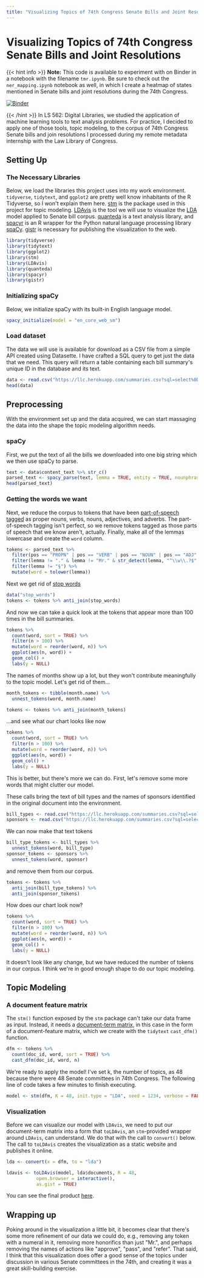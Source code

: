 ```yaml
---
title: "Visualizing Topics of 74th Congress Senate Bills and Joint Resolutions"
---
```


# Visualizing Topics of 74th Congress Senate Bills and Joint Resolutions

{{< hint info >}}
**Note:** This code is available to experiment with on Binder in a notebook with the filename `tmr.ipynb`. Be sure to check out the `ner_mapping.ipynb` notebook as well, in which I create a heatmap of states mentioned in Senate bills and joint resolutions during the 74th Congress.

[![Binder](https://mybinder.org/badge_logo.svg)](https://mybinder.org/v2/gh/blackerby/ls562project/b4ddf1c5a51b7d206f8933afb90210ab3ceb19a0)

{{< /hint >}}
In LS 562: Digital Libraries, we studied the application of machine learning tools to text analysis problems. For practice, I decided to apply one of those tools, topic modeling, to the corpus of 74th Congress Senate bills and join resolutions I processed during my remote metadata internship with the Law Library of Congress.

## Setting Up

### The Necessary Libraries

Below, we load the libraries this project uses into my work environment. `tidyverse`, `tidytext`, and `ggplot2` are pretty well know inhabitants of the R Tidyverse, so I won't explain them here. [stm](https://www.structuraltopicmodel.com/) is the package used in this project for topic modeling. [LDAvis](https://github.com/cpsievert/LDAvis) is the tool we will use to visualize the [LDA](https://en.wikipedia.org/wiki/Latent_Dirichlet_allocation) model applied to Senate bill corpus. [quanteda](http://quanteda.io/) is a text analysis library, and [spacyr](https://spacyr.quanteda.io/index.html) is an R wrapper for the Python natural language processing library [spaCy](https://spacy.io/). [gistr](https://github.com/ropensci/gistr) is necessary for publishing the visualization to the web.

```r
library(tidyverse)
library(tidytext)
library(ggplot2)
library(stm)
library(LDAvis)
library(quanteda)
library(spacyr)
library(gistr)
```

### Initializing spaCy

Below, we initialize spaCy with its built-in English language model.

```r
spacy_initialize(model = "en_core_web_sm")
```

### Load dataset

The data we will use is available for download as a CSV file from a simple API created using Datasette. I have crafted a SQL query to get just the data that we need. This query will return a table containing each bill summary's unique ID in the database and its text.

```r
data <- read.csv("https://llc.herokuapp.com/summaries.csv?sql=select%0D%0A++rowid%2C%0D%0A++content_text%0D%0Afrom%0D%0A++files%0D%0Awhere%0D%0A++%22path%22+like+%2274_2_s%25%22%0D%0Aorder+by%0D%0A++path&_size=max")
head(data)
```

## Preprocessing

With the environment set up and the data acquired, we can start massaging the data into the shape the topic modeling algorithm needs.

### spaCy

First, we put the text of all the bills we downloaded into one big string which we then use spaCy to parse.

```r
text <- data$content_text %>% str_c()
parsed_text <- spacy_parse(text, lemma = TRUE, entity = TRUE, nounphrase = TRUE)
head(parsed_text)
```

### Getting the words we want

Next, we reduce the corpus to tokens that have been [part-of-speech tagged](https://en.wikipedia.org/wiki/Part-of-speech_tagging) as proper nouns, verbs, nouns, adjectives, and adverbs. The part-of-speech tagging isn't perfect, so we remove tokens tagged as those parts of speech that we know aren't, actually. Finally, make all of the lemmas lowercase and create the `word` column.

```r
tokens <- parsed_text %>%
  filter(pos == "PROPN" | pos == "VERB" | pos == "NOUN" | pos == "ADJ" | pos == "ADV") %>%
  filter(lemma != "." & lemma != "Mr." & str_detect(lemma, "^\\w\\.?$", negate = TRUE)) %>%
  filter(lemma != "§") %>%
  mutate(word = tolower(lemma))
```

Next we get rid of [stop words](https://en.wikipedia.org/wiki/Stop_word)

```r
data("stop_words")
tokens <- tokens %>% anti_join(stop_words)
```

And now we can take a quick look at the tokens that appear more than 100 times in the bill summaries.

```r
tokens %>%
  count(word, sort = TRUE) %>%
  filter(n > 100) %>%
  mutate(word = reorder(word, n)) %>%
  ggplot(aes(n, word)) +
  geom_col() +
  labs(y = NULL)
```

The names of months show up a lot, but they won't contribute meaningfully to the topic model. Let's get rid of them...

```r
month_tokens <- tibble(month.name) %>%
  unnest_tokens(word, month.name)

tokens <- tokens %>% anti_join(month_tokens)
```

...and see what our chart looks like now

```r
tokens %>%
  count(word, sort = TRUE) %>%
  filter(n > 100) %>%
  mutate(word = reorder(word, n)) %>%
  ggplot(aes(n, word)) +
  geom_col() +
  labs(y = NULL)
```

This is better, but there's more we can do. First, let's remove some more words that might clutter our model.

These calls bring the text of bill types and the names of sponsors identified in the original document into the environment.

```r
bill_types <- read.csv("https://llc.herokuapp.com/summaries.csv?sql=select+distinct+bill_type+from+actions&_size=max")
sponsors <- read.csv("https://llc.herokuapp.com/summaries.csv?sql=select+distinct+sponsor+from+actions+where+sponsor+is+not+null+and+sponsor+%21%3D+%22%22&_size=max")
```

We can now make that text tokens

```r
bill_type_tokens <- bill_types %>%
  unnest_tokens(word, bill_type)
sponsor_tokens <- sponsors %>%
  unnest_tokens(word, sponsor)
```

and remove them from our corpus.

```r
tokens <- tokens %>%
  anti_join(bill_type_tokens) %>%
  anti_join(sponsor_tokens)
```

How does our chart look now?

```r
tokens %>%
  count(word, sort = TRUE) %>%
  filter(n > 100) %>%
  mutate(word = reorder(word, n)) %>%
  ggplot(aes(n, word)) +
  geom_col() +
  labs(y = NULL)
```

It doesn't look like any change, but we have reduced the number of tokens in our corpus. I think we're in good enough shape to do our topic modeling.

## Topic Modeling

### A document feature matrix

The `stm()` function exposed by the `stm` package can't take our data frame as input. Instead, it needs a [document-term matrix](https://en.wikipedia.org/wiki/Document-term_matrix), in this case in the form of a document-feature matrix, which we create with the `tidytext` `cast_dfm()` function.

```r
dfm <- tokens %>%
  count(doc_id, word, sort = TRUE) %>%
  cast_dfm(doc_id, word, n)
```

We're ready to apply the model! I've set k, the number of topics, as 48 because there were 48 Senate committees in 74th Congress. The following line of code takes a few minutes to finish executing.

```r
model <- stm(dfm, K = 48, init.type = "LDA", seed = 1234, verbose = FALSE)
```

### Visualization

Before we can visualize our model with `LDAvis`, we need to put our document-term matrix into a form that `toLDAvis`, an `stm`-provided wrapper around `LDAvis`, can understand. We do that with the call to `convert()` below. The call to `toLDAvis` creates the visualization as a static website and publishes it online.

```r
lda <- convert(x = dfm, to = "lda")

ldavis <- toLDAvis(model, lda$documents, R = 48,
		   open.browser = interactive(),
		   as.gist = TRUE)
```

You can see the final product [here](/portfolio/vis.html).

## Wrapping up

Poking around in the visualization a little bit, it becomes clear that there's some more refinement of our data we could do, e.g., removing any token with a numeral in it, removing more honorifics than just "Mr.", and perhaps removing the names of actions like "approve", "pass", and "refer". That said, I think that this visualization does offer a good sense of the topics under discussion in various Senate committees in the 74th, and creating it was a great skill-building exercise.
